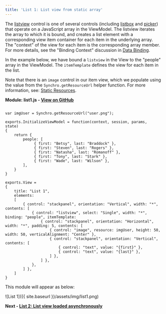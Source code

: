 ```yaml
---
title: 'List 1: List view from static array'
---
```


The [listview](../controls/listview) control is one of several controls (including [listbox](../controls/listbox) and [picker](../controls/picker))
that operate on a JavaScript array in the ViewModel.  The listview iterates the array to which it is bound, and creates a list element with
a corresponding view item container for each item in the underlying array.  The "context" of the view for each item is the corresponding
array member.  For more details, see the "Binding Context" discussion in [Data Binding](../general/data-binding).

In the example below, we have bound a `listview` in the View to the "people" array in the ViewModel.  The `itemTemplate` defines the view for
each item in the list.

Note that there is an `image` control in our item view, which we populate using the value from the `Synchro.getResourceUrl` helper function.  For
more information, see: [Static Resources](../general/static-resources).

__Module: list1.js - [View on GitHub](https://github.com/SynchroLabs/SynchroTutorial/blob/master/list1.js)__

<pre><code>
var imgUser = Synchro.getResourceUrl("user.png");

exports.InitializeViewModel = function(context, session, params, state)
{
    return {
        people: [
             { first: "Betsy", last: "Braddock" }, 
             { first: "Steven", last: "Rogers" }, 
             { first: "Natasha", last: "Romanoff" }, 
             { first: "Tony", last: "Stark" }, 
             { first: "Wade", last: "Wilson" }, 
        ],
    }
}

exports.View =
{
    title: "List 1",
    elements:
    [
        { control: "stackpanel", orientation: "Vertical", width: "*", contents: [
            { control: "listview", select: "Single", width: "*", binding: "people", itemTemplate:
                { control: "stackpanel", orientation: "Horizontal", width: "*", padding: 5, contents: [
                    { control: "image", resource: imgUser, height: 50, width: 50, verticalAlignment: "Center" },
                    { control: "stackpanel", orientation: "Vertical", contents: [
                        { control: "text", value: "{first}" },
                        { control: "text", value: "{last}" },
                    ] },
                ] },
            },
        ] },
    ]
}
</code></pre>

This module will appear as below: 

![List 1]({{ site.baseurl }}/assets/img/list1.png)

__Next - [List 2: List view loaded asynchronously](list-2)__